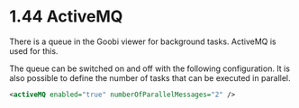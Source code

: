 # 1.44 ActiveMQ

There is a queue in the Goobi viewer for background tasks. ActiveMQ is used for this.&#x20;

The queue can be switched on and off with the following configuration. It is also possible to define the number of tasks that can be executed in parallel.

```xml
<activeMQ enabled="true" numberOfParallelMessages="2" />
```
